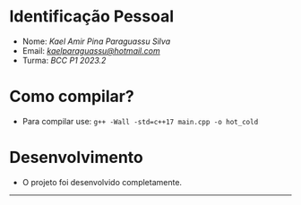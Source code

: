 # Identificação Pessoal

- Nome: *Kael Amir Pina Paraguassu Silva*
- Email: *kaelparaguassu@hotmail.com*
- Turma: *BCC P1 2023.2*

# Como compilar?

- Para compilar use: `g++ -Wall -std=c++17 main.cpp -o hot_cold`

# Desenvolvimento

- O projeto foi desenvolvido completamente.

--------